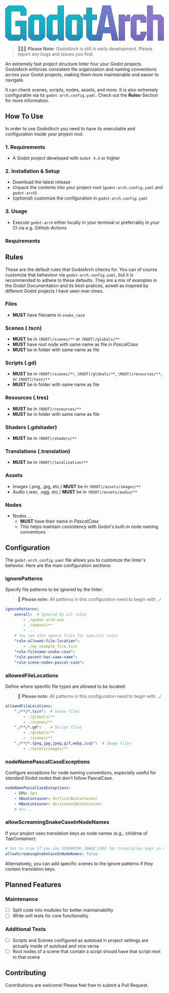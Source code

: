 ![GodotArch](assets/images/godot-arch-logo.png)

> 🚧👷‍♂️ **Please Note:** GodotArch is still in early development. Please report any bugs and issues you find.

An extremely fast project structure linter four your Godot projects. GodotArch enforces consistent file organization and naming conventions across your Godot projects, making them more maintainable and easier to navigate. 

It can check scenes, scripts, nodes, assets, and more. It is also extremely configurable via its `godot-arch.config.yaml`. Check out the **Rules**-Section for more information.

## How To Use

In order to use GodotArch you need to have its executable and configuration inside your project root.
### 1. Requirements
- A Godot project developed with `Godot 4.4` or higher 

### 2. Installation & Setup
- Download the latest release 
- Unpack the contents into your project-root (`godot-arch.config.yaml` and `godot-arch`)
- (*optional*) customize the configuration in `godot-arch.config.yaml`
### 3. Usage
- Execute  `godot-arch` either locally in your terminal or preferrably in your CI via e.g. GitHub-Actions

### Requirements

## Rules
These are the default rules that GodotArch checks for. You can of course customize that behaviour via `godot-arch.config.yaml`, but it is recommended to adhere to these defaults. They are a mix of examples in the Godot Documentation and its best-pratices, aswell as inspired by different Godot projects I have seen over times.
### Files
- **MUST** have filename in `snake_case`

### Scenes (.tscn)
- **MUST** be in `(ROOT)/scenes/**` or `(ROOT)/globals/**`
- **MUST** have root node with same name as file in *PascalCase*
- **MUST** be in folder with same name as file

### Scripts (.gd)
- **MUST** be in `(ROOT)/scenes/**`, `(ROOT)/globals/**`, `(ROOT)/resources/**`, or `(ROOT)/test/**`
- **MUST** be in folder with same name as file

### Resources (.tres)
- **MUST** be in `(ROOT)/resources/**`
- **MUST** be in folder with same name as file

### Shaders (.gdshader)
- **MUST** be in `(ROOT)/shaders/**`

### Translations (.translation)
- **MUST** be in `(ROOT)/localization/**`

### Assets
- Images (.png, .jpg, etc.) **MUST** be in `(ROOT)/assets/images/**`
- Audio (.wav, .ogg, etc.) **MUST** be in `(ROOT)/assets/audio/**`

### Nodes
- Nodes ...
    - **MUST** have their name in *PascalCase*
    - This helps maintain consistency with Godot's built-in node naming conventions

## Configuration

The `godot-arch.config.yaml` file allows you to customize the linter's behavior. Here are the main configuration sections:

### ignorePatterns

Specify file patterns to be ignored by the linter:
>  🚨 **Please note:** All patterns in this configuration need to begin with `./`

```yaml
ignorePatterns:
    overall:  # Ignored by all rules
        - ./godot-arch.exe
        - ./addons/**
        - ...
    # You can also ignore files for specific rules
    "rule-allowed-file-location":
        - ./my_example_file.tscn
    "rule-filename-snake-case":
    "rule-parent-has-same-name":
    "rule-scene-nodes-pascal-case":
```

### allowedFileLocations

Define where specific file types are allowed to be located:
>  🚨 **Please note:** All patterns in this configuration need to begin with `./`

```yaml
allowedFileLocations:
    "./**/*.tscn":  # Scene files
        - ./globals/**
        - ./scenes/**
    "./**/*.gd":    # Script files
        - ./globals/**
        - ./scenes/**
    "./**/*.{png,jpg,jpeg,gif,webp,ico}":  # Image files
        - ./assets/images/**
```

### nodeNamePascalCaseExceptions

Configure exceptions for node naming conventions, especially useful for standard Godot nodes that don't follow PascalCase.

```yaml
nodeNamePascalCaseExceptions:
    - GPU: Gpu
    - VBoxContainer: VerticalBoxContainer
    - HBoxContainer: HorizontalBoxContainer
    # etc...
```

### allowScreamingSnakeCaseInNodeNames

If your project uses translation keys as node names (e.g., childrne of *TabContainer*):

```yaml
# Set to true if you use SCREAMING_SNAKE_CASE for translation keys in node names
allowScreamingSnakeCaseInNodeNames: false
```

Alternatively, you can add specific scenes to the ignore patterns if they contain translation keys.

## Planned Features

### Maintenance
- [ ] Split code into modules for better maintainability
- [ ] Write unit tests for core functionality

### Additional Tests
- [ ] Scripts and Scenes configured as autoload in project settings are actually inside of autoload and vice versa
- [ ] Root nodes of a scene that contain a script should have that script next to that scene

## Contributing

Contributions are welcome! Please feel free to submit a Pull Request.